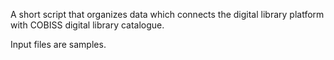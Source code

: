 A short script that organizes data which connects the digital library platform with COBISS digital library catalogue.

Input files are samples.
